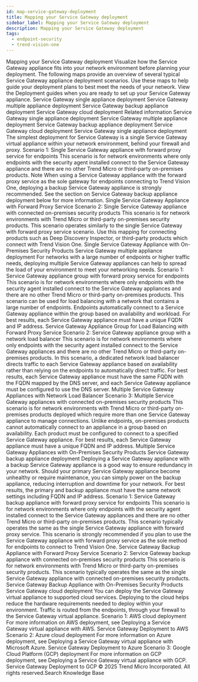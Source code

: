 ```yaml
---
id: map-service-gateway-deployment
title: Mapping your Service Gateway deployment
sidebar_label: Mapping your Service Gateway deployment
description: Mapping your Service Gateway deployment
tags:
  - endpoint-security
  - trend-vision-one
---
```


 Mapping your Service Gateway deployment Visualize how the Service Gateway appliance fits into your network environment before planning your deployment. The following maps provide an overview of several typical Service Gateway appliance deployment scenarios. Use these maps to help guide your deployment plans to best meet the needs of your network. View the Deployment guides when you are ready to set up your Service Gateway appliance. Service Gateway single appliance deployment Service Gateway multiple appliance deployment Service Gateway backup appliance deployment Service Gateway cloud deployment Related information Service Gateway single appliance deployment Service Gateway multiple appliance deployment Service Gateway backup appliance deployment Service Gateway cloud deployment Service Gateway single appliance deployment The simplest deployment for Service Gateway is a single Service Gateway virtual appliance within your network environment, behind your firewall and proxy. Scenario 1: Single Service Gateway appliance with forward proxy service for endpoints This scenario is for network environments where only endpoints with the security agent installed connect to the Service Gateway appliance and there are no other Trend Micro or third-party on-premises products. Note When using a Service Gateway appliance with the forward proxy service as the sole gateway for endpoints connecting to Trend Vision One, deploying a backup Service Gateway appliance is strongly recommended. See the section on Service Gateway backup appliance deployment below for more information. Single Service Gateway Appliance with Forward Proxy Service Scenario 2: Single Service Gateway appliance with connected on-premises security products This scenario is for network environments with Trend Micro or third-party on-premises security products. This scenario operates similarly to the single Service Gateway with forward proxy service scenario. Use this mapping for connecting products such as Deep Discovery Inspector, or third-party products which connect with Trend Vision One. Single Service Gateway Appliance with On-Premises Security Products Service Gateway multiple appliance deployment For networks with a large number of endpoints or higher traffic needs, deploying multiple Service Gateway appliances can help to spread the load of your environment to meet your networking needs. Scenario 1: Service Gateway appliance group with forward proxy service for endpoints This scenario is for network environments where only endpoints with the security agent installed connect to the Service Gateway appliances and there are no other Trend Micro or third-party on-premises products. This scenario can be used for load balancing with a network that contains a large number of endpoints. Endpoints automatically connect to a Service Gateway appliance within the group based on availability and workload. For best results, each Service Gateway appliance must have a unique FQDN and IP address. Service Gateway Appliance Group for Load Balancing with Forward Proxy Service Scenario 2: Service Gateway appliance group with a network load balancer This scenario is for network environments where only endpoints with the security agent installed connect to the Service Gateway appliances and there are no other Trend Micro or third-party on-premises products. In this scenario, a dedicated network load balancer directs traffic to each Service Gateway appliance based on availability rather than relying on the endpoints to automatically direct traffic. For best results, each Service Gateway appliance must have the same FQDN with the FQDN mapped by the DNS server, and each Service Gateway appliance must be configured to use the DNS server. Multiple Service Gateway Appliances with Network Load Balancer Scenario 3: Multiple Service Gateway appliances with connected on-premises security products This scenario is for network environments with Trend Micro or third-party on-premises products deployed which require more than one Service Gateway appliance to manage connections. Unlike endpoints, on-premises products cannot automatically connect to an appliance in a group based on availability. Each product must be configured to connect to a specified Service Gateway appliance. For best results, each Service Gateway appliance must have a unique FQDN and IP address. Multiple Service Gateway Appliances with On-Premises Security Products Service Gateway backup appliance deployment Deploying a Service Gateway appliance with a backup Service Gateway appliance is a good way to ensure redundancy in your network. Should your primary Service Gateway appliance become unhealthy or require maintenance, you can simply power on the backup appliance, reducing interruption and downtime for your network. For best results, the primary and backup appliance must have the same network settings including FQDN and IP address. Scenario 1: Service Gateway backup appliance with forward proxy service for endpoints This scenario is for network environments where only endpoints with the security agent installed connect to the Service Gateway appliances and there are no other Trend Micro or third-party on-premises products. This scenario typically operates the same as the single Service Gateway appliance with forward proxy service. This scenario is strongly recommended if you plan to use the Service Gateway appliance with forward proxy service as the sole method for endpoints to connect to Trend Vision One. Service Gateway Backup Appliance with Forward Proxy Service Scenario 2: Service Gateway backup appliance with connected on-premises security products This scenario is for network environments with Trend Micro or third-party on-premises security products. This scenario typically operates the same as the single Service Gateway appliance with connected on-premises security products. Service Gateway Backup Appliance with On-Premises Security Products Service Gateway cloud deployment You can deploy the Service Gateway virtual appliance to supported cloud services. Deploying to the cloud helps reduce the hardware requirements needed to deploy within your environment. Traffic is routed from the endpoints, through your firewall to the Service Gateway virtual appliance. Scenario 1: AWS cloud deployment For more information on AWS deployment, see Deploying a Service Gateway virtual appliance with AWS. Service Gateway Deployment to AWS Scenario 2: Azure cloud deployment For more information on Azure deployment, see Deploying a Service Gateway virtual appliance with Microsoft Azure. Service Gateway Deployment to Azure Scenario 3: Google Cloud Platform (GCP) deployment For more information on GCP deployment, see Deploying a Service Gateway virtual appliance with GCP. Service Gateway Deployment to GCP © 2025 Trend Micro Incorporated. All rights reserved.Search Knowledge Base